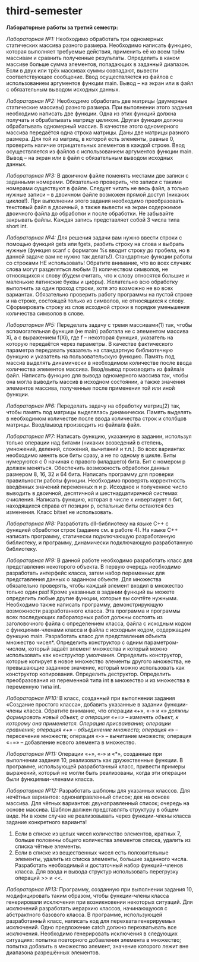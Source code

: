 # third-semester
**Лабораторные работы за третий семестр:**

*Лабораторная №1:*
Необходимо обработать три одномерных статических массива разного размера. Необходимо написать функцию, которая выполняет требуемые действия, применить её ко всем трём массивам и сравнить полученные результаты. Определить в каком массиве больше сумма элементов, попадающих в заданный диапазон. Если в двух или трёх массивах суммы совпадают, вывести соответствующее сообщение.
Ввод осуществляется из файлов с использованием аргументов функции main. Вывод – на экран или в файл с обязательным выводом исходных данных.

*Лабораторная №2:*
Необходимо обработать две матрицы (двумерные статические массивы) разного размера.
При выполнении этого задания необходимо написать две функции. Одна из этих функций должна получать и обрабатывать матрицу целиком. Другая функция должна обрабатывать одномерный массив. В качестве этого одномерного массива передаётся одна строка матрицы. Даны две матрицы разного размера. Для той из матриц, в которой есть элементы, равные 0, проверить наличие отрицательных элементов в каждой строке.
Ввод осуществляется из файлов с использованием аргументов функции main. Вывод – на экран или в файл с обязательным выводом исходных данных.

*Лабораторная №3:*
В двоичном файле поменять местами две записи с заданными номерами. Обязательно проверить, что записи с такими номерами существуют в файле. Следует читать не весь файл, а только нужные записи – в двоичном файле возможен прямой доступ (никаких циклов!). При выполнении этого задания необходимо преобразовать текстовый файл в двоичный, а также вывести на экран содержимое двоичного файла до обработки и после обработки. Не забывайте закрывать файлы. Каждая запись представляет собой 3 числа типа short int.

*Лабораторная №4:*
Для решения задачи вам нужно ввести строки с помощью функций gets или fgets, разбить строку на слова и выбрать нужные (функция scanf с форматом %s вводит строку до пробела, но в данной задаче вам не нужно так делать!). Стандартные функции работы со строками НЕ использовать! Обратите внимание, что во всех случаях слова могут разделяться любым (!) количеством символов, не относящихся к слову (будем считать, что к слову относятся большие и маленькие латинские буквы и цифры). Желательно всю обработку выполнить за один проход строки, хотя это возможно не во всех вариантах. Обязательно проверить работу программы на пустой строке и на строке, состоящей только из символов, не относящихся к слову. Сформировать строку из слов исходной строки в порядке уменьшения количества символов в слове.

*Лабораторная №5:*
Переделать задачу с тремя массивами(1) так, чтобы вспомогательная функция (не main) работала не с элементом массива Xi, а с выражением f(Xi), где f – некоторая функция, указатель на которую передаётся через параметры. В качестве фактического параметра передавать указатель на стандартную библиотечную функцию и указатель на пользовательскую функцию.
Память под массив выделять динамически в необходимом количестве после ввода количества элементов массива.
Ввод/вывод производить из файла/в файл. Написать функцию для вывода одномерного массива так, чтобы она могла выводить массив в исходном состоянии, а также значения элементов массива, полученные после применения той или иной функции.

*Лабораторная №6:*
Переделать задачу на обработку матриц(2) так, чтобы память под матрицы выделялась динамически. Память выделять в необходимом количестве после ввода количества строк и столбцов матрицы. Ввод/вывод производить из файла/в файл.

*Лабораторная №7:*
Написать функцию, указанную в задании, используя только операции над битами (никаких возведений в степень, умножений, делений, сложений, вычитаний и т.п.). Во всех вариантах необходимо менять все биты сразу, а не по одному в цикле. Биты нумеруются с 0 начиная с правого (младшего) бита. Бит с номером p должен меняться.
Обеспечить возможность обработки данных размером 8, 16, 32 и 64 бита.
Написать программу для проверки правильности работы функции. Необходимо проверять корректность введённых значений переменных n и p. Исходное и полученное число выводить в двоичной, десятичной и шестнадцатиричной системах счисления.
Написать функцию, которая в числе x инвертирует n бит, находящихся справа от позиции p, остальные биты остаются без изменения.
Класс bitset не использовать.

*Лабораторная №8:*
Разработать dll-библиотеку на языке С++ с функцией обработки строк (задание см. в работе 4). На языке С++ написать программу, статически подключающую разработанную библиотеку, и программу, динамически подключающую разработанную библиотеку.

*Лабораторная №9:*
В данной работе необходимо разработать класс для представления некоторого объекта. В первую очередь необходимо разработать интерфейс класса, затем набор переменных для представления данных о заданном объекте. Для множества обязательно проверять, чтобы каждый элемент входил в множество только один раз! Кроме указанных в задании функций вы можете определить любые другие функции, которые вы сочтёте нужными. Необходимо также написать программу, демонстрирующую возможности разработанного класса. Эта программа и программы всех последующих лабораторных работ должны состоять из заголовочного файла с определением класса, файла с исходным кодом с функциями-членами класса и файла с исходным кодом, содержащим функцию main. 
Разработать класс для представления объекта множество чисел*. Определить конструктор с одним параметром-числом, который задаёт элемент множества и который можно использовать как конструктор умолчания. Определить конструктор, которые копирует в новое множество элементы другого множества, не превышающие заданное значение, который можно использовать как конструктор копирования. Определить деструктор. Определить преобразования из переменной типа int в множество и из множества в переменную типа int.

*Лабораторная №10:*
В класс, созданный при выполнении задания «Создание простого класса», добавить указанные в задании функции-члены класса. Обратите внимание, что операции «+», «-» и «*» должны формировать новый объект, а операция «+=» – изменять объект, к которому она применяется. Операция присваивания; операции сравнения; операция «+» – объединение множеств; операция «*» – пересечение множеств; операция «-» – вычитание множеств; операция «+=» – добавление нового элемента в множество.

*Лабораторная №11:*
Операции «+», «-» и «*», созданные при выполнении задания 10, реализовать как дружественные функции. В программе, использующей разработанный класс, привести примеры выражений, который не могли быть реализованы, когда эти операции были функциями-членами класса.

*Лабораторная №12:*
Разработать шаблоны для указанных классов.
Для нечётных вариантов:
  однонаправленный список;
  дек на основе массива.
Для чётных вариантов:
  двунаправленный список;
  очередь на основе массива.
Шаблон должен представлять структуру в общем виде. Ни в коем случае не реализовывать через функции-члены класса задание конкретного варианта!
1) Если в списке из целых чисел количество элементов, кратных 7, больше половины общего количества элементов списка, удалить из списка чётные элементы.
2) Если в списке из вещественных чисел есть положительные элементы, удалить из списка элементы, большие заданного числа.
Разработать необходимый и достаточный набор функций-членов класса. Для ввода и вывода структур использовать перегрузку операций >> и <<.

*Лабораторная №13:*
Программу, созданную при выполнении задания 10, модифицировать таким образом, чтобы функции-члены класса генерировали исключения при возникновении некоторых ситуаций. Для исключений разработать иерархию классов, начинающуюся с абстрактного базового класса. В программе, использующей разработанный класс, написать код для перехвата генерируемых исключений. Одно предложение catch должно перехватывать все исключения.
Необходимо генерировать исключения в следующих ситуациях: попытка повторного добавления элемента в множество; попытка добавить в множество элемент, значение которого лежит вне диапазона разрешённых элементов.
